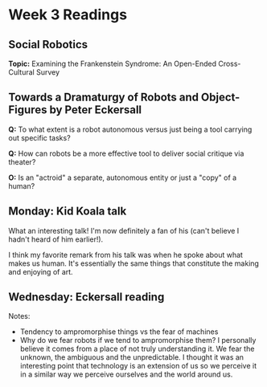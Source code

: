 # Week 3 Readings

## Social Robotics

**Topic:** Examining the Frankenstein Syndrome: An Open-Ended Cross-Cultural Survey

## Towards a Dramaturgy of Robots and Object-Figures by Peter Eckersall

**Q:** To what extent is a robot autonomous versus just being a tool carrying out specific tasks?

**Q:** How can robots be a more effective tool to deliver social critique via theater?

**O:** Is an "actroid" a separate, autonomous entity or just a "copy" of a human?


## Monday: Kid Koala talk

What an interesting talk! I'm now definitely a fan of his (can't believe I hadn't heard of him earlier!).

I think my favorite remark from his talk was when he spoke about what makes us human. It's essentially the same things that constitute the making and enjoying of art.


## Wednesday: Eckersall reading

Notes:
- Tendency to ampromorphise things vs the fear of machines
- Why do we fear robots if we tend to ampromorphise them?
I personally believe it comes from a place of not truly understanding it. We fear the unknown, the ambiguous and the unpredictable.
I thought it was an interesting point that technology is an extension of us so we perceive it in a similar way we perceive ourselves and the world around us.
